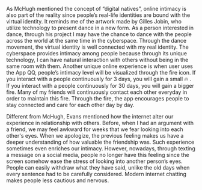 As McHugh mentioned the concept of “digital natives”, online intimacy is also part of the reality since people’s real-life identities are bound with the virtual identity. It reminds me of the artwork made by Gilles Jobin, who utilize technology to present dance in a new form. As a person interested in dance, through his project I may have the chance to dance with the people across the world at the same time in the cyberspace. Through the dance movement, the virtual identity is well connected with my real identity. The cyberspace provides intimacy among people because through its unique technology, I can have natural interaction with others without being in the same room with them. Another unique online experience is when user uses the App QQ, people’s intimacy level will be visualized through the fire icon. If you interact with a people continuously for 3 days, you will gain a small 🔥 . If you interact with a people continuously for 30 days, you will gain a bigger fire. Many of my friends will continuously contact each other everyday in order to maintain this fire. Through the fire, the app encourages people to stay connected and care for each other day by day.

Different from McHugh, Evans mentioned how the internet alter our experience in relationship with others. Before, when I had an argument with a friend, we may feel awkward for weeks that we fear looking into each other's eyes. When we apologize, the previous feeling makes us have a deeper understanding of how valuable the friendship was. Such experience sometimes even  enriches our intimacy. However, nowadays, through texting a message on a social media, people no longer have this feeling since the screen somehow ease the stress of looking into another person’s eyes. People can easily withdraw what they have said, unlike the old days when every sentence had to be carefully considered. Modern internet chatting makes people less cautious and nervous.
